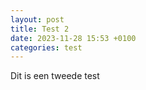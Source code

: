 ```yaml
---
layout: post
title: Test 2
date: 2023-11-28 15:53 +0100
categories: test
---
```

Dit is een tweede test
